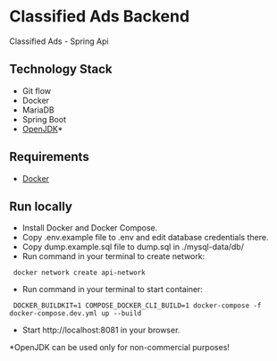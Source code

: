 # Classified Ads Backend
Classified Ads - Spring Api 
## Technology Stack
 - Git flow
 - Docker
 - MariaDB
 - Spring Boot
 - [OpenJDK](https://openjdk.java.net/)*
## Requirements
 - [Docker](https://www.docker.com/)
## Run locally
 - Install Docker and Docker Compose.
 - Copy .env.example file to .env and edit database credentials there.
 - Copy dump.example.sql file to dump.sql in ./mysql-data/db/
 - Run command in your terminal to create network:
```
 docker network create api-network
```
 - Run command in your terminal to start container: 
```
 DOCKER_BUILDKIT=1 COMPOSE_DOCKER_CLI_BUILD=1 docker-compose -f docker-compose.dev.yml up --build
```
 - Start http://localhost:8081 in your browser.


*OpenJDK can be used only for non-commercial purposes!
